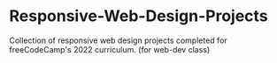 # Responsive-Web-Design-Projects
Collection of responsive web design projects completed for freeCodeCamp's 2022 curriculum. (for web-dev class)
